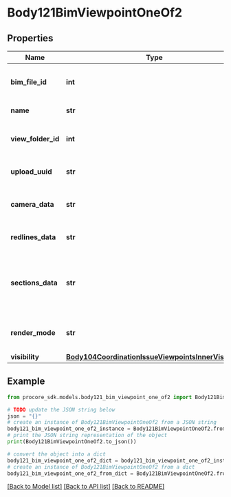 # Body121BimViewpointOneOf2


## Properties

Name | Type | Description | Notes
------------ | ------------- | ------------- | -------------
**bim_file_id** | **int** | ID of a BIM File to be associated to the viewpoint | 
**name** | **str** | Viewpoint name | [optional] 
**view_folder_id** | **int** | ID of the BIM View Folder the viewpoint belongs to | [optional] 
**upload_uuid** | **str** | UUID of uploaded snapshot | 
**camera_data** | **str** | JSON string representation of camera position | 
**redlines_data** | **str** | JSON string representation of markup | [optional] 
**sections_data** | **str** | JSON string representation of sections applied to a 3d model as a set of clipping planes | [optional] 
**render_mode** | **str** | Viewer render mode when viewpoint is applied | [optional] 
**visibility** | [**Body104CoordinationIssueViewpointsInnerVisibility**](Body104CoordinationIssueViewpointsInnerVisibility.md) |  | [optional] 

## Example

```python
from procore_sdk.models.body121_bim_viewpoint_one_of2 import Body121BimViewpointOneOf2

# TODO update the JSON string below
json = "{}"
# create an instance of Body121BimViewpointOneOf2 from a JSON string
body121_bim_viewpoint_one_of2_instance = Body121BimViewpointOneOf2.from_json(json)
# print the JSON string representation of the object
print(Body121BimViewpointOneOf2.to_json())

# convert the object into a dict
body121_bim_viewpoint_one_of2_dict = body121_bim_viewpoint_one_of2_instance.to_dict()
# create an instance of Body121BimViewpointOneOf2 from a dict
body121_bim_viewpoint_one_of2_from_dict = Body121BimViewpointOneOf2.from_dict(body121_bim_viewpoint_one_of2_dict)
```
[[Back to Model list]](../README.md#documentation-for-models) [[Back to API list]](../README.md#documentation-for-api-endpoints) [[Back to README]](../README.md)


